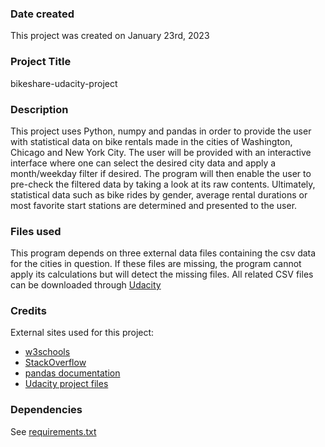 ### Date created
This project was created on January 23rd, 2023

### Project Title
bikeshare-udacity-project

### Description
This project uses Python, numpy and pandas in order to provide the user with statistical data on bike rentals made in the cities of Washington, Chicago and New York City. The user will be provided with an interactive interface where one can select the desired city data and apply a month/weekday filter if desired. The program will then enable the user to pre-check the filtered data by taking a look at its raw contents. Ultimately, statistical data such as bike rides by gender, average rental durations or most favorite start stations are determined and presented to the user.

### Files used
This program depends on three external data files containing the csv data for the cities in question. If these files are missing, the program cannot apply its calculations but will detect the missing files. All related CSV files can be downloaded through [Udacity](https://video.udacity-data.com/topher/2018/August/5b7b7aca_bikeshare-2/bikeshare-2.zip)

### Credits
External sites used for this project:

- [w3schools](www.w3schools.com/python)
- [StackOverflow](stackoverflow.com)
- [pandas documentation](pandas.pydata.org)
- [Udacity project files](https://video.udacity-data.com/topher/2018/August/5b7b7aca_bikeshare-2/bikeshare-2.zip)

### Dependencies
See [requirements.txt](https://github.com/joergschultzelutter/udacity-bikeshare-project/blob/master/requirements.txt)
